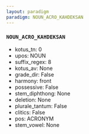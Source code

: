 ```yaml
---
layout: paradigm
paradigm: NOUN_ACRO_KAHDEKSAN
---
```

### ` NOUN_ACRO_KAHDEKSAN `


* kotus_tn: 0
* upos: NOUN
* suffix_regex: 8
* kotus_av: None
* grade_dir: False
* harmony: front
* possessive: False
* stem_diphthong: None
* deletion: None
* plurale_tantum: False
* clitics: False
* pos: ACRONYM
* stem_vowel: None
